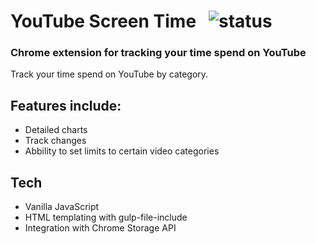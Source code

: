 # YouTube Screen Time &nbsp; <img src="https://img.shields.io/badge/status-inprogress-yellow" alt="status">

### Chrome extension for tracking your time spend on YouTube

Track your time spend on YouTube by category.

## Features include:

- Detailed charts
- Track changes
- Abbility to set limits to certain video categories

## Tech

- Vanilla JavaScript
- HTML templating with gulp-file-include
- Integration with Chrome Storage API
